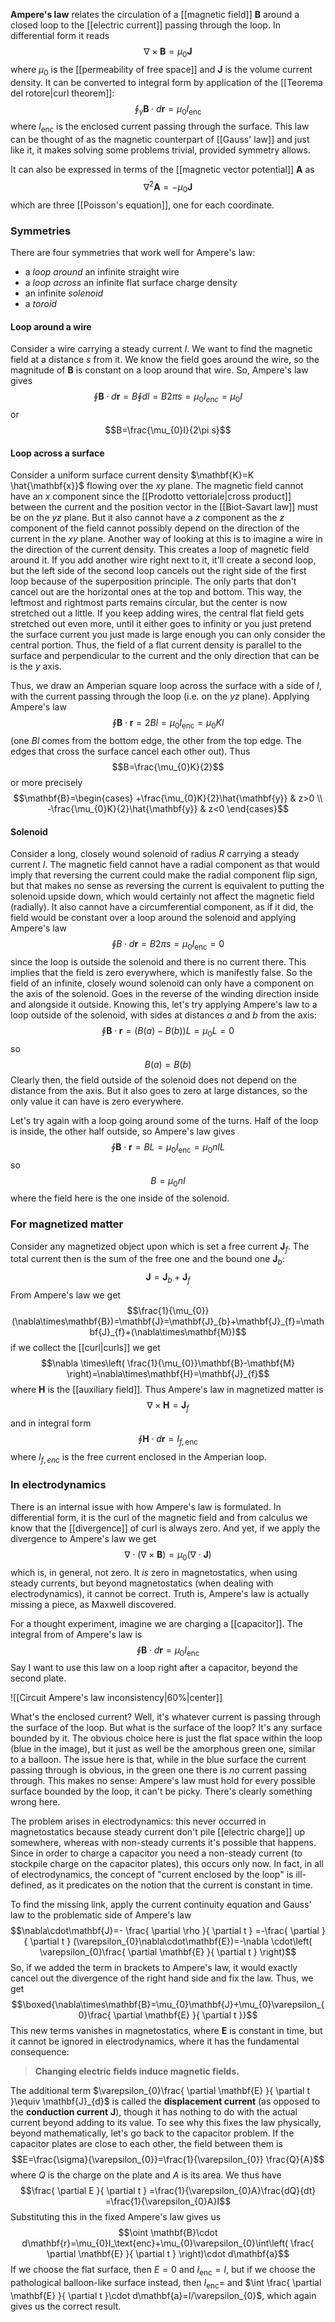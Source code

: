 **Ampere's law** relates the circulation of a [[magnetic field]] $\mathbf{B}$ around a closed loop to the [[electric current]] passing through the loop. In differential form it reads
$$\nabla\times\mathbf{B}=\mu_{0}\mathbf{J}$$
where $\mu_{0}$ is the [[permeability of free space]] and $\mathbf{J}$ is the volume current density. It can be converted to integral form by application of the [[Teorema del rotore|curl theorem]]:
$$\oint_{\gamma} \mathbf{B}\cdot d\mathbf{r}=\mu_{0}I_\text{enc}$$
where $I_\text{enc}$ is the enclosed current passing through the surface. This law can be thought of as the magnetic counterpart of [[Gauss' law]] and just like it, it makes solving some problems trivial, provided symmetry allows.

It can also be expressed in terms of the [[magnetic vector potential]] $\mathbf{A}$ as
$$\nabla ^{2}\mathbf{A}=-\mu_{0}\mathbf{J}$$
which are three [[Poisson's equation]], one for each coordinate.
### Symmetries
There are four symmetries that work well for Ampere's law:
- a *loop around* an infinite straight wire
- a *loop across* an infinite flat surface charge density
- an infinite *solenoid*
- a *toroid*
#### Loop around a wire
Consider a wire carrying a steady current $I$. We want to find the magnetic field at a distance $s$ from it. We know the field goes around the wire, so the magnitude of $\mathbf{B}$ is constant on a loop around that wire. So, Ampere's law gives
$$\oint \mathbf{B}\cdot d\mathbf{r}=B\oint dl=B 2\pi s=\mu_{0}I_{enc}=\mu_{0}I$$
or
$$B=\frac{\mu_{0}I}{2\pi s}$$
#### Loop across a surface
Consider a uniform surface current density $\mathbf{K}=K \hat{\mathbf{x}}$ flowing over the $xy$ plane. The magnetic field cannot have an $x$ component since the [[Prodotto vettoriale|cross product]] between the current and the position vector in the [[Biot-Savart law]] must be on the $yz$ plane. But it also cannot have a $z$ component as the $z$ component of the field cannot possibly depend on the direction of the current in the $xy$ plane. Another way of looking at this is to imagine a wire in the direction of the current density. This creates a loop of magnetic field around it. If you add another wire right next to it, it'll create a second loop, but the left side of the second loop cancels out the right side of the first loop because of the superposition principle. The only parts that don't cancel out are the horizontal ones at the top and bottom. This way, the leftmost and rightmost parts remains circular, but the center is now stretched out a little. If you keep adding wires, the central flat field gets stretched out even more, until it either goes to infinity or you just pretend the surface current you just made is large enough you can only consider the central portion. Thus, the field of a flat current density is parallel to the surface and perpendicular to the current and the only direction that can be is the $y$ axis.

Thus, we draw an Amperian square loop across the surface with a side of $l$, with the current passing through the loop (i.e. on the $yz$ plane). Applying Ampere's law
$$\oint \mathbf{B}\cdot \mathbf{r}=2Bl=\mu_{0}I_\text{enc}=\mu_{0}Kl$$
(one $Bl$ comes from the bottom edge, the other from the top edge. The edges that cross the surface cancel each other out). Thus
$$B=\frac{\mu_{0}K}{2}$$
or more precisely
$$\mathbf{B}=\begin{cases}
+\frac{\mu_{0}K}{2}\hat{\mathbf{y}} & z>0 \\
-\frac{\mu_{0}K}{2}\hat{\mathbf{y}} & z<0
\end{cases}$$
#### Solenoid
Consider a long, closely wound solenoid of radius $R$ carrying a steady current $I$. The magnetic field cannot have a radial component as that would imply that reversing the current could make the radial component flip sign, but that makes no sense as reversing the current is equivalent to putting the solenoid upside down, which would certainly not affect the magnetic field (radially). It also cannot have a circumferential component, as if it did, the field would be constant over a loop around the solenoid and applying Ampere's law
$$\oint B\cdot d\mathbf{r}=B2\pi s=\mu_{0}I_\text{enc}=0$$
since the loop is outside the solenoid and there is no current there. This implies that the field is zero everywhere, which is manifestly false. So the field of an infinite, closely wound solenoid can only have a component on the axis of the solenoid. Goes in the reverse of the winding direction inside and alongside it outside. Knowing this, let's try applying Ampere's law to a loop outside of the solenoid, with sides at distances $a$ and $b$ from the axis:
$$\oint \mathbf{B}\cdot \mathbf{r}=(B(a)-B(b))L=\mu_{0}L=0$$
so
$$B(a)=B(b)$$
Clearly then, the field outside of the solenoid does not depend on the distance from the axis. But it also goes to zero at large distances, so the only value it can have is zero everywhere.

Let's try again with a loop going around some of the turns. Half of the loop is inside, the other half outside, so Ampere's law gives
$$\oint \mathbf{B}\cdot \mathbf{r}=BL=\mu_{0}I_\text{enc}=\mu_{0}nIL$$
so
$$B=\mu_{0}nI$$
where the field here is the one inside of the solenoid.
### For magnetized matter
Consider any magnetized object upon which is set a free current $\mathbf{J}_{f}$. The total current then is the sum of the free one and the bound one $\mathbf{J}_{b}$:
$$\mathbf{J}=\mathbf{J}_{b}+\mathbf{J}_{f}$$
From Ampere's law we get
$$\frac{1}{\mu_{0}}(\nabla\times\mathbf{B})=\mathbf{J}=\mathbf{J}_{b}+\mathbf{J}_{f}=\mathbf{J}_{f}+(\nabla\times\mathbf{M})$$
if we collect the [[curl|curls]] we get
$$\nabla \times\left( \frac{1}{\mu_{0}}\mathbf{B}-\mathbf{M} \right)=\nabla\times\mathbf{H}=\mathbf{J}_{f}$$
where $\mathbf{H}$ is the [[auxiliary field]]. Thus Ampere's law in magnetized matter is
$$\nabla\times\mathbf{H}=\mathbf{J}_{f}$$
and in integral form
$$\oint \mathbf{H}\cdot d\mathbf{r}=I_{f,\text{enc}}$$
where $I_{f,enc}$ is the free current enclosed in the Amperian loop.
### In electrodynamics
There is an internal issue with how Ampere's law is formulated. In differential form, it is the curl of the magnetic field and from calculus we know that the [[divergence]] of curl is always zero. And yet, if we apply the divergence to Ampere's law we get
$$\nabla\cdot(\nabla\times\mathbf{B})=\mu_{0}(\nabla\cdot\mathbf{J})$$
which is, in general, not zero. It *is* zero in magnetostatics, when using steady currents, but beyond magnetostatics (when dealing with electrodynamics), it cannot be correct. Truth is, Ampere's law is actually missing a piece, as Maxwell discovered.

For a thought experiment, imagine we are charging a [[capacitor]]. The integral from of Ampere's law is
$$\oint \mathbf{B}\cdot d\mathbf{r}=\mu_{0}I_\text{enc}$$
Say I want to use this law on a loop right after a capacitor, beyond the second plate.

![[Circuit Ampere's law inconsistency|60%|center]]

What's the enclosed current? Well, it's whatever current is passing through the surface of the loop. But what is the surface of the loop? It's any surface bounded by it. The obvious choice here is just the flat space within the loop (blue in the image), but it just as well be the amorphous green one, similar to a balloon. The issue here is that, while in the blue surface the current passing through is obvious, in the green one there is *no* current passing through. This makes no sense: Ampere's law must hold for every possible surface bounded by the loop, it can't be picky. There's clearly something wrong here.

The problem arises in electrodynamics: this never occurred in magnetostatics because steady current don't pile [[electric charge]] up somewhere, whereas with non-steady currents it's possible that happens. Since in order to charge a capacitor you need a non-steady current (to stockpile charge on the capacitor plates), this occurs only now. In fact, in all of electrodynamics, the concept of "current enclosed by the loop" is ill-defined, as it predicates on the notion that the current is constant in time.

To find the missing link, apply the current continuity equation and Gauss' law to the problematic side of Ampere's law
$$\nabla\cdot\mathbf{J}=- \frac{ \partial \rho }{ \partial t } =-\frac{ \partial  }{ \partial t } (\varepsilon_{0}\nabla\cdot\mathbf{E})=-\nabla \cdot\left( \varepsilon_{0}\frac{ \partial \mathbf{E} }{ \partial t }  \right)$$
So, if we added the term in brackets to Ampere's law, it would exactly cancel out the divergence of the right hand side and fix the law. Thus, we get
$$\boxed{\nabla\times\mathbf{B}=\mu_{0}\mathbf{J}+\mu_{0}\varepsilon_{0}\frac{ \partial \mathbf{E} }{ \partial t }}$$
This new terms vanishes in magnetostatics, where $\mathbf{E}$ is constant in time, but it cannot be ignored in electrodynamics, where it has the fundamental consequence:

> **Changing electric fields induce magnetic fields.**

The additional term $\varepsilon_{0}\frac{ \partial \mathbf{E} }{ \partial t }\equiv \mathbf{J}_{d}$ is called the **displacement current** (as opposed to the **conduction current** $\mathbf{J}$), though it has nothing to do with the actual current beyond adding to its value. To see why this fixes the law physically, beyond mathematically, let's go back to the capacitor problem. If the capacitor plates are close to each other, the field between them is
$$E=\frac{\sigma}{\varepsilon_{0}}=\frac{1}{\varepsilon_{0}} \frac{Q}{A}$$
where $Q$ is the charge on the plate and $A$ is its area. We thus have
$$\frac{ \partial E }{ \partial t } =\frac{1}{\varepsilon_{0}A}\frac{dQ}{dt} =\frac{1}{\varepsilon_{0}A}I$$
Substituting this in the fixed Ampere's law gives us
$$\oint \mathbf{B}\cdot d\mathbf{r}=\mu_{0}I_\text{enc}+\mu_{0}\varepsilon_{0}\int\left( \frac{ \partial \mathbf{E} }{ \partial t }  \right)\cdot d\mathbf{a}$$
If we choose the flat surface, then $E=0$ and $I_\text{enc}=I$, but if we choose the pathological balloon-like surface instead, then $I_\text{enc}=$ and $\int \frac{ \partial \mathbf{E} }{ \partial t }\cdot d\mathbf{a}=I/\varepsilon_{0}$, which again gives us the correct result.